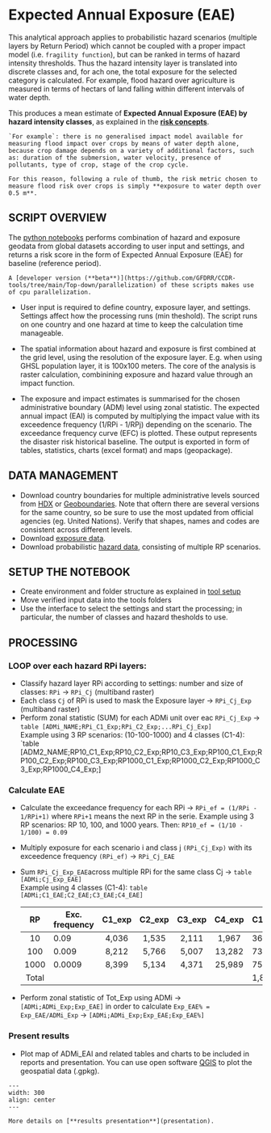 # Expected Annual Exposure (EAE) 

This analytical approach applies to probabilistic hazard scenarios (multiple layers by Return Period) which cannot be coupled with a proper impact model (i.e. `fragility function`), but can be ranked in terms of hazard intensity thresholds.
Thus the hazard intensity layer is translated into discrete classes and, for ach one, the total exposure for the selected category is calculated.
For example, flood hazard over agriculture is measured in terms of hectars of land falling within different intervals of water depth.

This produces a mean estimate of **Expected Annual Exposure (EAE) by hazard intensity classes**, as explained in the [**risk concepts**](intro-risk.md).

```{example}
`For example`: there is no generalised impact model available for measuring flood impact over crops by means of water depth alone, because crop damage depends on a variety of additional factors, such as: duration of the submersion, water velocity, presence of pollutants, type of crop, stage of the crop cycle.

For this reason, following a rule of thumb, the risk metric chosen to measure flood risk over crops is simply **exposure to water depth over 0.5 m**.
```

## SCRIPT OVERVIEW

The [python notebooks](https://github.com/GFDRR/CCDR-tools/blob/main/Top-down/notebooks/CCDR.ipynb) performs combination of hazard and exposure geodata from global datasets according to user input and settings, and returns a risk score in the form of Expected Annual Exposure (EAE) for baseline (reference period). 

```{note}
A [developer version (**beta**)](https://github.com/GFDRR/CCDR-tools/tree/main/Top-down/parallelization) of these scripts makes use of cpu parallelization.
```

- User input is required to define country, exposure layer, and settings. Settings affect how the processing runs (min theshold). The script runs on one country and one hazard at time to keep the calculation time manageable.

- The spatial information about hazard and exposure is first combined at the grid level, using the resolution of the exposure layer. E.g. when using GHSL population layer, it is 100x100 meters. The core of the analysis is raster calculation, combinining exposure and hazard value through an impact function.

- The exposure and impact estimates is summarised for the chosen administrative boundary (ADM) level using zonal statistic. The expected annual impact (EAI) is computed by multiplying the impact value with its exceedence frequency (1/RPi - 1/RPj) depending on the scenario. The exceedance frequency curve (EFC) is plotted. These output represents the disaster risk historical baseline. The output is exported in form of tables, statistics, charts (excel format) and maps (geopackage).

## DATA MANAGEMENT

- Download country boundaries for multiple administrative levels sourced from [HDX](https://data.humdata.org/dataset) or [Geoboundaries](https://www.geoboundaries.org). Note that oftern there are several versions for the same country, so be sure to use the most updated from official agencies (eg. United Nations). Verify that shapes, names and codes are consistent across different levels.
- Download [exposure data](global-exposure.md).
- Download probabilistic [hazard data](global-hazard.md), consisting of multiple RP scenarios.

## SETUP THE NOTEBOOK

- Create environment and folder structure as explained in [tool setup](tool-setup.md)
- Move verified input data into the tools folders
- Use the interface to select the settings and start the processing; in particular, the number of classes and hazard thesholds to use.

## PROCESSING

### LOOP over each hazard RPi layers:
  - Classify hazard layer RPi according to settings: number and size of classes: `RPi` -> `RPi_Cj` (multiband raster)
  - Each class `Cj` of RPi is used to mask the Exposure layer -> `RPi_Cj_Exp` (multiband raster)
  - Perform zonal statistic (SUM) for each ADMi unit over eac `RPi_Cj_Exp` -> `table [ADMi_NAME;RPi_C1_Exp;RPi_C2_Exp;...RPi_Cj_Exp]`<br>
    Example using 3 RP scenarios: (10-100-1000) and 4 classes (C1-4): `table [ADM2_NAME;RP10_C1_Exp;RP10_C2_Exp;RP10_C3_Exp;RP100_C1_Exp;RP100_C2_Exp;RP100_C3_Exp;RP1000_C1_Exp;RP1000_C2_Exp;RP1000_C3_Exp;RP1000_C4_Exp;]

### Calculate EAE
  - Calculate the exceedance frequency for each RPi -> `RPi_ef = (1/RPi - 1/RPi+1)` where `RPi+1` means the next RP in the serie.
    Example using 3 RP scenarios: RP 10, 100, and 1000 years. Then: `RP10_ef = (1/10 - 1/100) = 0.09`
  - Multiply exposure for each scenario i and class j `(RPi_Cj_Exp)` with its exceedence frequency `(RPi_ef)` -> `RPi_Cj_EAE`
  - Sum `RPi_Cj_Exp_EAE`across multiple RPi for the same class Cj -> `table [ADMi;Cj_Exp_EAE]`<br>
    Example using 4 classes (C1-4): `table [ADMi;C1_EAE;C2_EAE;C3_EAE;C4_EAE]`

	| RP | Exc. frequency | C1_exp | C2_exp | C3_exp | C4_exp | C1_EAE | C2_EAE | C3_EAE | C4_EAE |
	|:---:|---|:---:|:---:|:---:|:---:|---|:---:|:---:|:---:|
	| 10 | 0.09 | 4,036 | 1,535 | 2,111 | 1,967 | 363 | 138 | 190 | 177 |
	| 100 | 0.009 | 8,212 | 5,766 | 5,007 | 13,282 | 739 | 519 | 451 | 1,195 |
	| 1000 | 0.0009 | 8,399 | 5,134 | 4,371 | 25,989 | 756 | 462 | 393 | 2,339 |
	| Total | | | | | | 1,858 | 1,119 | 1,034 | 3,711 |
  
  - Perform zonal statistic of Tot_Exp using ADMi -> `[ADMi;ADMi_Exp;Exp_EAE]` in order to calculate `Exp_EAE% = Exp_EAE/ADMi_Exp` -> `[ADMi;ADMi_Exp;Exp_EAE;Exp_EAE%]`

### Present results

<!--
- Plot Exceedance Frequency Curve for selected hazard threshold. Example for flood, considering ten RP scenarios and a threshold of 0.5 m for cropland exposure:<br>
    ![immagine](https://user-images.githubusercontent.com/44863827/201049813-008d5fbc-3195-4289-ba18-34a126fe434e.png)
-->

- Plot map of ADMi_EAI and related tables and charts to be included in reports and presentation. You can use open software [QGIS](https://www.qgis.org/en/site/forusers/download.html) to plot the geospatial data (.gpkg).

```{figure} images/EAE_FL_agri.jpg
---
width: 300
align: center
---
```

```{seealso}
More details on [**results presentation**](presentation).
```